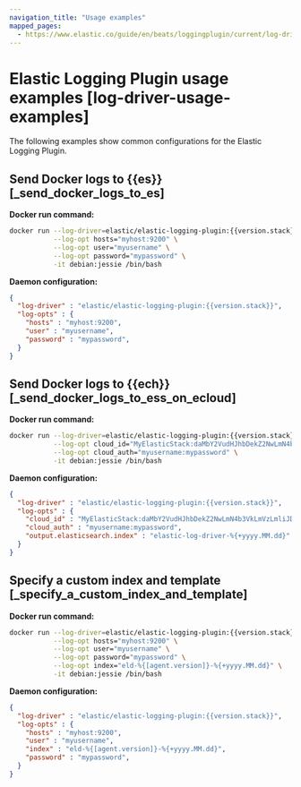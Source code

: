 ```yaml
---
navigation_title: "Usage examples"
mapped_pages:
  - https://www.elastic.co/guide/en/beats/loggingplugin/current/log-driver-usage-examples.html
---
```


# Elastic Logging Plugin usage examples [log-driver-usage-examples]


The following examples show common configurations for the Elastic Logging Plugin.


## Send Docker logs to {{es}} [_send_docker_logs_to_es]

**Docker run command:**

```sh subs=true
docker run --log-driver=elastic/elastic-logging-plugin:{{version.stack}} \
           --log-opt hosts="myhost:9200" \
           --log-opt user="myusername" \
           --log-opt password="mypassword" \
           -it debian:jessie /bin/bash
```

**Daemon configuration:**

```json subs=true
{
  "log-driver" : "elastic/elastic-logging-plugin:{{version.stack}}",
  "log-opts" : {
    "hosts" : "myhost:9200",
    "user" : "myusername",
    "password" : "mypassword",
  }
}
```


## Send Docker logs to {{ech}} [_send_docker_logs_to_ess_on_ecloud]

**Docker run command:**

```sh subs=true
docker run --log-driver=elastic/elastic-logging-plugin:{{version.stack}} \
           --log-opt cloud_id="MyElasticStack:daMbY2VudHJhbDekZ2NwLmN4b3VkLmVzLmliJDVkYmQwtGJiYjs0NTRiN4Q5ODJmNGUwm1IxZmFkNjM5JDFiNjdkMDE4MTgxMTQzNTM5ZGFiYWJjZmY0OWIyYWE5" \
           --log-opt cloud_auth="myusername:mypassword" \
           -it debian:jessie /bin/bash
```

**Daemon configuration:**

```json subs=true
{
  "log-driver" : "elastic/elastic-logging-plugin:{{version.stack}}",
  "log-opts" : {
    "cloud_id" : "MyElasticStack:daMbY2VudHJhbDekZ2NwLmN4b3VkLmVzLmliJDVkYmQwtGJiYjs0NTRiN4Q5ODJmNGUwm1IxZmFkNjM5JDFiNjdkMDE4MTgxMTQzNTM5ZGFiYWJjZmY0OWIyYWE5",
    "cloud_auth" : "myusername:mypassword",
    "output.elasticsearch.index" : "elastic-log-driver-%{+yyyy.MM.dd}"
  }
}
```


## Specify a custom index and template [_specify_a_custom_index_and_template]

**Docker run command:**

```sh subs=true
docker run --log-driver=elastic/elastic-logging-plugin:{{version.stack}} \
           --log-opt hosts="myhost:9200" \
           --log-opt user="myusername" \
           --log-opt password="mypassword" \
           --log-opt index="eld-%{[agent.version]}-%{+yyyy.MM.dd}" \
           -it debian:jessie /bin/bash
```

**Daemon configuration:**

```json subs=true
{
  "log-driver" : "elastic/elastic-logging-plugin:{{version.stack}}",
  "log-opts" : {
    "hosts" : "myhost:9200",
    "user" : "myusername",
    "index" : "eld-%{[agent.version]}-%{+yyyy.MM.dd}",
    "password" : "mypassword",
  }
}
```

